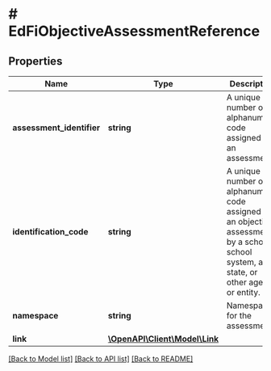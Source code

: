 # # EdFiObjectiveAssessmentReference

## Properties

Name | Type | Description | Notes
------------ | ------------- | ------------- | -------------
**assessment_identifier** | **string** | A unique number or alphanumeric code assigned to an assessment. |
**identification_code** | **string** | A unique number or alphanumeric code assigned to an objective assessment by a school, school system, a state, or other agency or entity. |
**namespace** | **string** | Namespace for the assessment. |
**link** | [**\OpenAPI\Client\Model\Link**](Link.md) |  | [optional]

[[Back to Model list]](../../README.md#models) [[Back to API list]](../../README.md#endpoints) [[Back to README]](../../README.md)
